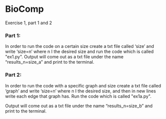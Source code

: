 # BioComp
Exercise 1, part 1 and 2

### Part 1:
In order to run the code on a certain size create a txt file called ‘size’ and write ‘size=n’ where n I the desired size and run the code which is called "ex1.py". 
Output will come out as a txt file under the name “results_n=size_a” and print to the terminal.


### Part 2:
In order to run the code with a specific graph and size create a txt file called ‘graph’ and write ‘size=n’ where n I the desired size, and then in new lines write each edge that graph has. Run the code which is called "ex1a.py".

Output will come out as a txt file under the name “results_n=size_b” and print to the terminal.
